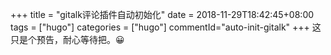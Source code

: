 +++
title = "gitalk评论插件自动初始化"
date = 2018-11-29T18:42:45+08:00
tags = ["hugo"]
categories = ["hugo"]
commentId="auto-init-gitalk"
+++
这只是个预告，耐心等待把。😀